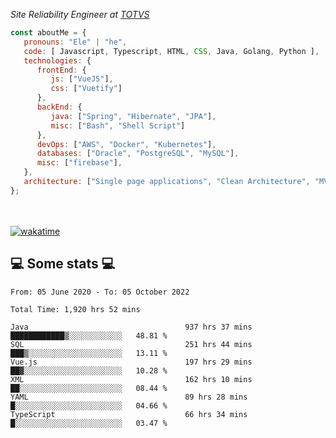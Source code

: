 <p><em>Site Reliability Engineer at <a href="https://www.totvs.com/">TOTVS</a></br>
</em></p>


```javascript
const aboutMe = {
   pronouns: "Ele" | "he",
   code: [ Javascript, Typescript, HTML, CSS, Java, Golang, Python ],
   technologies: {
      frontEnd: {
         js: ["VueJS"],
         css: ["Vuetify"]
      },
      backEnd: {
         java: ["Spring", "Hibernate", "JPA"],
         misc: ["Bash", "Shell Script"]
      },
      devOps: ["AWS", "Docker", "Kubernetes"],
      databases: ["Oracle", "PostgreSQL", "MySQL"],
      misc: ["firebase"],
   },
   architecture: ["Single page applications", "Clean Architecture", "MVC", "Microservices"],
};
```
</br></br>
[![wakatime](https://wakatime.com/badge/user/a3a8ed06-d304-4d6b-bc86-4adc418cdea7.svg)](https://wakatime.com/@a3a8ed06-d304-4d6b-bc86-4adc418cdea7)
<h2>💻 Some stats 💻</h2>

<!--START_SECTION:waka-->

```text
From: 05 June 2020 - To: 05 October 2022

Total Time: 1,920 hrs 52 mins

Java                                   937 hrs 37 mins ████████████▒░░░░░░░░░░░░   48.81 %
SQL                                    251 hrs 44 mins ███▒░░░░░░░░░░░░░░░░░░░░░   13.11 %
Vue.js                                 197 hrs 29 mins ██▓░░░░░░░░░░░░░░░░░░░░░░   10.28 %
XML                                    162 hrs 10 mins ██░░░░░░░░░░░░░░░░░░░░░░░   08.44 %
YAML                                   89 hrs 28 mins  █░░░░░░░░░░░░░░░░░░░░░░░░   04.66 %
TypeScript                             66 hrs 34 mins  █░░░░░░░░░░░░░░░░░░░░░░░░   03.47 %
```

<!--END_SECTION:waka-->
